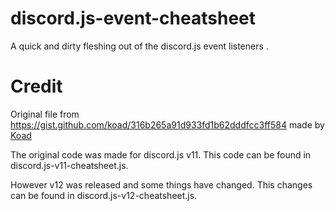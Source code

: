 # discord.js-event-cheatsheet
A quick and dirty fleshing out of the discord.js event listeners .

# Credit 
Original file from https://gist.github.com/koad/316b265a91d933fd1b62dddfcc3ff584 made by [Koad](https://gist.github.com/koad)

The original code was made for discord.js v11.
This code can be found in discord.js-v11-cheatsheet.js.

However v12 was released and some things have changed. This changes can be found in discord.js-v12-cheatsheet.js.

